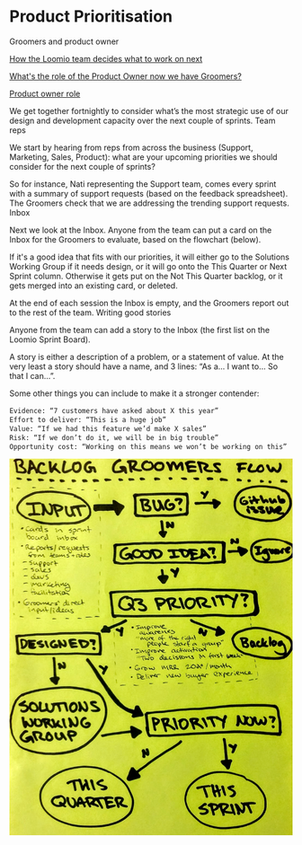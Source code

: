 # Product Prioritisation
Groomers and product owner

[How the Loomio team decides what to work on next](https://docs.google.com/document/d/1ChXUsITlMEKwVEwdZV0rzti1ON0KxejT500ERHJPrTc/edit)

[What's the role of the Product Owner now we have Groomers?](https://www.loomio.org/d/uo9hKLfF/what-s-the-role-of-the-product-owner-now-we-have-groomers-)

[Product owner role](https://www.loomio.org/d/ZLK7O3Ii/i-m-pondering-making-myself-available-to-be-product-owner)

We get together fortnightly to consider what’s the most strategic use of our design and development capacity over the next couple of sprints.
Team reps

We start by hearing from reps from across the business (Support, Marketing, Sales, Product): what are your upcoming priorities we should consider for the next couple of sprints?

So for instance, Nati representing the Support team, comes every sprint with a summary of support requests (based on the feedback spreadsheet). The Groomers check that we are addressing the trending support requests.
Inbox

Next we look at the Inbox. Anyone from the team can put a card on the Inbox for the Groomers to evaluate, based on the flowchart (below).

If it's a good idea that fits with our priorities, it will either go to the Solutions Working Group if it needs design, or it will go onto the This Quarter or Next Sprint column. Otherwise it gets put on the Not This Quarter backlog, or it gets merged into an existing card, or deleted.

At the end of each session the Inbox is empty, and the Groomers report out to the rest of the team.
Writing good stories

Anyone from the team can add a story to the Inbox (the first list on the Loomio Sprint Board).

A story is either a description of a problem, or a statement of value. At the very least a story should have a name, and 3 lines: “As a... I want to... So that I can...”.

Some other things you can include to make it a stronger contender:

    Evidence: “7 customers have asked about X this year”
    Effort to deliver: “This is a huge job”
    Value: “If we had this feature we’d make X sales”
    Risk: “If we don’t do it, we will be in big trouble”
    Opportunity cost: “Working on this means we won’t be working on this”

![](groomersflow.png)

